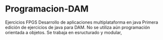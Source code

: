 # Programacion-DAM
Ejercicios FPGS Desarrollo de aplicaciones multiplataforma en java
Primera edición de ejercicios de java para DAM. 
No se utiliza aún programación orientada a objetos.
Se trabaja en esructurado y modular,
